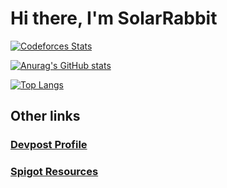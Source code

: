 # Hi there, I'm SolarRabbit

[![Codeforces Stats](https://codeforces-readme-stats.vercel.app/api/card?username=SolarRabbit&theme=gruvbox)](https://codeforces.com/profile/SolarRabbit)

[![Anurag's GitHub stats](https://github-readme-stats.vercel.app/api?username=solarrabbit99&show_icons=true&theme=gruvbox)](https://github.com/solarrabbit99/github-readme-stats)

[![Top Langs](https://github-readme-stats.vercel.app/api/top-langs/?username=solarrabbit99&theme=gruvbox&langs_count=5)](https://github.com/solarrabbit99/github-readme-stats)

## Other links

### [Devpost Profile](https://devpost.com/zhenghanlee)

### [Spigot Resources](https://www.spigotmc.org/resources/authors/solarrabbit.1186665/)
